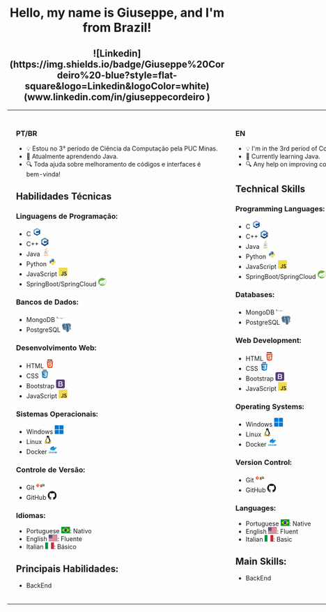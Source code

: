 <h1 align="center">Hello, my name is Giuseppe, and I'm from Brazil!</h1>
<h2 align="center">![Linkedin](https://img.shields.io/badge/Giuseppe%20Cordeiro%20-blue?style=flat-square&logo=Linkedin&logoColor=white)(www.linkedin.com/in/giuseppecordeiro )
</h2>
<table style="width:200%">
  <tr>
    <td style="width:50%; vertical-align:top; padding:20px;">

### PT/BR

- 💡 Estou no 3° período de Ciência da Computação pela PUC Minas.
- 📜 Atualmente aprendendo Java.
- 🔍 Toda ajuda sobre melhoramento de códigos e interfaces é bem-vinda!

## Habilidades Técnicas

### Linguagens de Programação:
- C <img src="https://github.com/github/explore/blob/main/topics/c/c.png" alt="c logo" width="20" height="20">
- C++ <img src="https://github.com/github/explore/blob/main/topics/cpp/cpp.png" alt="cpp logo" width="20" height="20">
- Java <img src="https://github.com/github/explore/blob/main/topics/java/java.png" alt="java logo" width="20" height="20">
- Python <img src="https://github.com/github/explore/blob/main/topics/python/python.png" alt="python logo" width="20" height="20">
- JavaScript <img src="https://github.com/github/explore/blob/main/topics/javascript/javascript.png" alt="javascript logo" width="20" height="20">
- SpringBoot/SpringCloud <img src="https://github.com/github/explore/blob/main/topics/spring-boot/spring-boot.png" alt="springboot logo" width="20" height="20">


### Bancos de Dados:
- MongoDB <img src="https://github.com/github/explore/blob/main/topics/mongodb/mongodb.png" alt="mongodb logo" width="20" height="20">
- PostgreSQL <img src="https://github.com/github/explore/blob/main/topics/postgresql/postgresql.png" alt="postgresql logo" width="20" height="20">

### Desenvolvimento Web:
- HTML <img src="https://github.com/github/explore/blob/main/topics/html/html.png" alt="html logo" width="20" height="20">
- CSS <img src="https://github.com/github/explore/blob/main/topics/css/css.png" alt="css logo" width="20" height="20">
- Bootstrap <img src="https://github.com/github/explore/blob/main/topics/bootstrap/bootstrap.png" alt="bootstrap logo" width="20" height="20">
- JavaScript <img src="https://github.com/github/explore/blob/main/topics/javascript/javascript.png" alt="javascript logo" width="20" height="20">

### Sistemas Operacionais:
- Windows <img src="https://github.com/github/explore/blob/main/topics/windows/windows.png" alt="windows logo" width="20" height="20">
- Linux <img src="https://github.com/github/explore/blob/main/topics/linux/linux.png" alt="linux logo" width="20" height="20">
- Docker <img src="https://github.com/github/explore/blob/main/topics/docker/docker.png" alt="docker logo" width="20" height="20">

### Controle de Versão:
- Git <img src="https://github.com/github/explore/blob/main/topics/git/git.png" alt="git logo" width="20" height="20">
- GitHub <img src="https://github.com/github/explore/blob/main/topics/github/github.png" alt="github logo" width="20" height="20">

### Idiomas:
- Portuguese <img src="https://github.com/ashleedawg/flags/blob/master/BR.png" alt="BR flag" width="20" height="15">: Nativo
- English <img src="https://github.com/ashleedawg/flags/blob/master/US.png" alt="US flag" width="20" height="15">: Fluente
- Italian <img src="https://github.com/ashleedawg/flags/blob/master/IT.png" alt="IT flag" width="20" height="15">: Básico


## Principais Habilidades:
- BackEnd

    </td>
    <td style="width:50%; vertical-align:top; padding:20px;">

### EN

- 💡 I'm in the 3rd period of Computer Science at PUC Minas.
- 📜 Currently learning Java.
- 🔍 Any help on improving code and interfaces is welcome!

## Technical Skills

### Programming Languages:
- C <img src="https://github.com/github/explore/blob/main/topics/c/c.png" alt="c logo" width="20" height="20">
- C++ <img src="https://github.com/github/explore/blob/main/topics/cpp/cpp.png" alt="cpp logo" width="20" height="20">
- Java <img src="https://github.com/github/explore/blob/main/topics/java/java.png" alt="java logo" width="20" height="20">
- Python <img src="https://github.com/github/explore/blob/main/topics/python/python.png" alt="python logo" width="20" height="20">
- JavaScript <img src="https://github.com/github/explore/blob/main/topics/javascript/javascript.png" alt="javascript logo" width="20" height="20">
- SpringBoot/SpringCloud <img src="https://github.com/github/explore/blob/main/topics/spring-boot/spring-boot.png" alt="springboot logo" width="20" height="20">

### Databases:
- MongoDB <img src="https://github.com/github/explore/blob/main/topics/mongodb/mongodb.png" alt="mongodb logo" width="20" height="20">
- PostgreSQL <img src="https://github.com/github/explore/blob/main/topics/postgresql/postgresql.png" alt="postgresql logo" width="20" height="20">

### Web Development:
- HTML <img src="https://github.com/github/explore/blob/main/topics/html/html.png" alt="html logo" width="20" height="20">
- CSS <img src="https://github.com/github/explore/blob/main/topics/css/css.png" alt="css logo" width="20" height="20">
- Bootstrap <img src="https://github.com/github/explore/blob/main/topics/bootstrap/bootstrap.png" alt="bootstrap logo" width="20" height="20">
- JavaScript <img src="https://github.com/github/explore/blob/main/topics/javascript/javascript.png" alt="javascript logo" width="20" height="20">

### Operating Systems:
- Windows <img src="https://github.com/github/explore/blob/main/topics/windows/windows.png" alt="windows logo" width="20" height="20">
- Linux <img src="https://github.com/github/explore/blob/main/topics/linux/linux.png" alt="linux logo" width="20" height="20">
- Docker <img src="https://github.com/github/explore/blob/main/topics/docker/docker.png" alt="docker logo" width="20" height="20">


### Version Control:
- Git <img src="https://github.com/github/explore/blob/main/topics/git/git.png" alt="git logo" width="20" height="20">
- GitHub <img src="https://github.com/github/explore/blob/main/topics/github/github.png" alt="github logo" width="20" height="20">

### Languages:
- Portuguese <img src="https://github.com/ashleedawg/flags/blob/master/BR.png" alt="BR flag" width="20" height="15">: Native
- English <img src="https://github.com/ashleedawg/flags/blob/master/US.png" alt="US flag" width="20" height="15">: Fluent
- Italian <img src="https://github.com/ashleedawg/flags/blob/master/IT.png" alt="IT flag" width="20" height="15">: Basic


## Main Skills:
- BackEnd

    </td>
  </tr>
</table>

